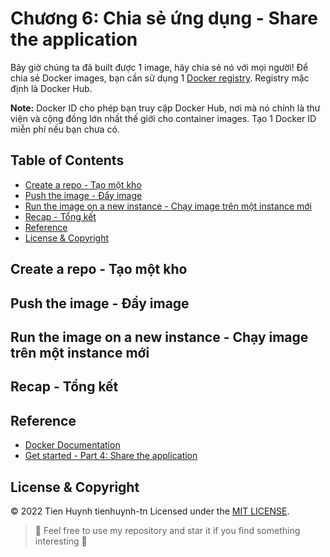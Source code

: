 # Chương 6: Chia sẻ ứng dụng - Share the application

Bây giờ chúng ta đã built được 1 image, hãy chia sẻ nó với mọi người! Để chia sẻ Docker images, bạn cần sử dụng 1 [Docker registry](https://github.com/tienhuynh-tn/docker-basic-tutorial/blob/main/Chapter1.md#3-ki%E1%BA%BFn-tr%C3%BAc-docker---docker-architecture). Registry mặc định là Docker Hub.

**Note:** Docker ID cho phép bạn truy cập Docker Hub, nơi mà nó chính là thư viện và cộng đồng lớn nhất thế giới cho container images. Tạo 1 Docker ID miễn phí nếu bạn chưa có.

## Table of Contents
- [Create a repo - Tạo một kho](#create-a-repo---tạo-một-kho)
- [Push the image - Đẩy image](#push-the-image---đẩy-image)
- [Run the image on a new instance - Chạy image trên một instance mới](#run-the-image-on-a-new-instance---chạy-image-trên-một-instance-mới)
- [Recap - Tổng kết](#recap----tổng-kết)
- [Reference](#reference)
- [License & Copyright](#license--copyright)

## Create a repo - Tạo một kho

## Push the image - Đẩy image

## Run the image on a new instance - Chạy image trên một instance mới

## Recap  - Tổng kết

## Reference
- [Docker Documentation](https://docs.docker.com/get-started/)
- [Get started - Part 4: Share the application](https://docs.docker.com/get-started/04_sharing_app/)

## License & Copyright
&copy; 2022 Tien Huynh tienhuynh-tn Licensed under the [MIT LICENSE](https://github.com/tienhuynh-tn/docker-basic-tutorial/blob/main/LICENSE).

> :love_you_gesture: Feel free to use my repository and star it if you find something interesting :love_you_gesture:

